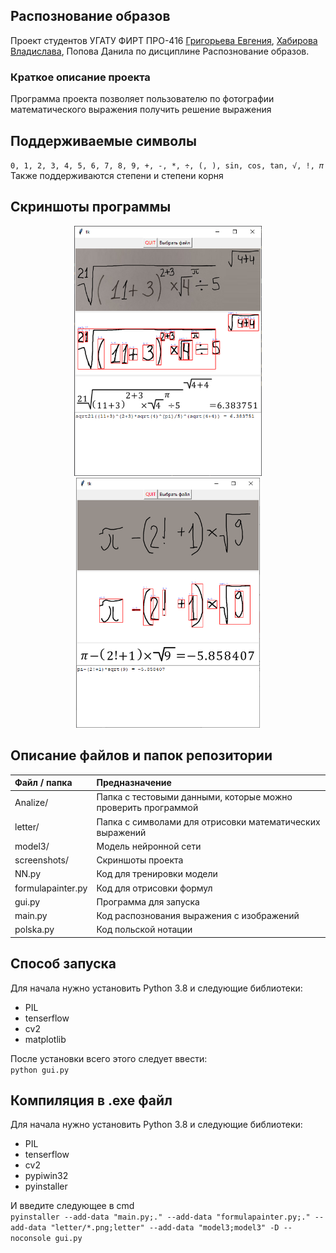 ## Распознование образов
Проект студентов УГАТУ ФИРТ ПРО-416 [Григорьева Евгения](https://github.com/snodack), [Хабирова Владислава](https://github.com/Creckeryop), Попова Данила по дисциплине Распознование образов.<br>
### Краткое описание проекта
Программа проекта позволяет пользователю по фотографии математического выражения получить решение выражения<br>
## Поддерживаемые символы
`0, 1, 2, 3, 4, 5, 6, 7, 8, 9, +, -, *, ÷, (, ), sin, cos, tan, √, !, 𝜋`<br>
Также поддерживаются степени и степени корня

## Скриншоты программы
<p float="left" align="center">
<img src="screenshots/screenshot1.png" height=400/>
<img src="screenshots/screenshot2.png" height=400/>
</p>

## Описание файлов и папок репозитории
Файл / папка | Предназначение
:----------|:--------------- 
Analize/ | Папка с тестовыми данными, которые можно проверить программой
letter/ | Папка с символами для отрисовки математических выражений
model3/ | Модель нейронной сети
screenshots/ | Скриншоты проекта
NN.py | Код для тренировки модели
formulapainter.py | Код для отрисовки формул
gui.py | Программа для запуска
main.py | Код распознования выражения с изображений
polska.py | Код польской нотации
## Способ запуска
Для начала нужно установить Python 3.8 и следующие библиотеки:
* PIL
* tenserflow
* cv2
* matplotlib

После установки всего этого следует ввести:<br>
`python gui.py`

## Компиляция в .exe файл
Для начала нужно установить Python 3.8 и следующие библиотеки:
* PIL
* tenserflow
* cv2
* pypiwin32
* pyinstaller

И введите следующее в cmd<br>
`pyinstaller --add-data "main.py;." --add-data "formulapainter.py;." --add-data "letter/*.png;letter" --add-data "model3;model3" -D --noconsole gui.py`
